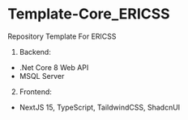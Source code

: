 # Template-Core_ERICSS
Repository Template For ERICSS

1. Backend:
+ .Net Core 8 Web API
+ MSQL Server
2. Frontend:
+ NextJS 15, TypeScript, TaildwindCSS, ShadcnUI

